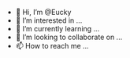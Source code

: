 - 👋 Hi, I’m @Eucky
- 👀 I’m interested in ...
- 🌱 I’m currently learning ...
- 💞️ I’m looking to collaborate on ...
- 📫 How to reach me ...

<!---
Eucky/Eucky is a ✨ special ✨ repository because its `README.md` (this file) appears on your GitHub profile.
You can click the Preview link to take a look at your changes.
--->
